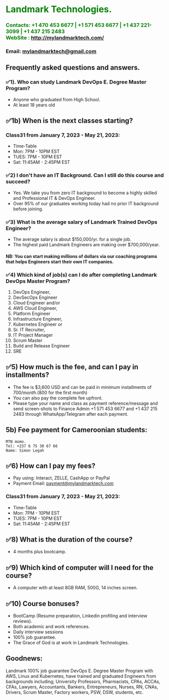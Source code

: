 #  **<span style="color:green">Landmark Technologies.</span>**
### **<span style="color:green">Contacts: +1 470 453 6677 | +1 571 453 6677 | +1 437 221-3099 | +1 437 215 2483 <br> WebSite : <http://mylandmarktech.com/></span>**
### **Email: mylandmarktech@gmail.com**

## Frequently asked questions and answers.
### ✅1). Who can study Landmark DevOps E. Degree Master Program?
+ Anyone who graduated from High School.
+ At least 18 years old

## ✅1b)	When is the next classes starting?  
### Class31 from January 7, 2023 - May 21, 2023:
+ Time-Table
+ Mon: 7PM - 10PM EST
+ TUES: 7PM - 10PM EST
+ Sat: 11:45AM - 2:45PM  EST 

### ✅2)	I don't have an IT Background. Can I still do this course and succeed? 
+ Yes. We take you from zero IT background to become a highly skilled and Professional IT & DevOps Engineer.
+ Over 95% of our graduates working today had no prior IT background before joining.

### ✅3)	What is the average salary of Landmark Trained DevOps Engineer? 
+ The average salary is about $150,000/yr. for a single job.
+ The highest paid Landmark Engineers are making over $700,000/year. 
#### NB: You can start making millions of dollars via our coaching programs that helps Engineers start their own IT companies.

### ✅4)	Which kind of job(s) can I do after completing Landmark DevOps Master Program?

 1. DevOps Engineer,
 2. DevSecOps Engineer
 3. Cloud Engineer and/or 
 4. AWS Cloud Engineer,
 4. Platform Engineer 
 5. Infrastructure Engineer,
 6. Kubernetes Engineer or 
 7. Sr. IT Recruiter,
 8. IT Project Manager  
 9. Scrum Master
 10. Build and Release Engineer
 11. SRE
 
 ## ✅5)	How much is the fee, and can I pay in installments?
+ The fee is $3,600 USD and can be paid in minimum installments of $700/month.($800 for the first month)
+ You can also pay the complete fee upfront.
+ Please type your name and class as payment reference/message and send screen-shots to Finance Admin +1 571 453 6677 and +1 437 215 2483 through WhatsApp/Telegram after each payment.

## 5b) Fee payment for Cameroonian students:
    MTN momo. 
    Tel: +237 6 75 30 67 66
    Name: Simon Legah

## ✅6)	How can I pay my fees?
+ Pay using: Interact, ZELLE, CashApp or PayPal
+ Payment Email: payment@mylandmarktech.com   
 
### Class31 from January 7, 2023 - May 21, 2023:
+ Time-Table
+ Mon: 7PM - 10PM EST
+ TUES: 7PM - 10PM EST
+ Sat: 11:45AM - 2:45PM  EST  
## ✅8)	What is the duration of the course?  
+ 4 months plus bootcamp.

## ✅9)	Which kind of computer will I need for the course?
+ A computer with at least 8GB RAM, 500G, 14 inches screen.

## ✅10) Course bonuses?
+ BootCamp (Resume preparation, Linkedin profiling and interview reviews).
+ Both academic and work references.
+ Daily interview sessions
+ 100% job guarantee.
+ The Grace of God is at work in Landmark Technologies.

## Goodnews:
Landmark 100% job guarantee DevOps E. Degree Master Program with AWS, Linux and Kubernetes, have trained and graduated Engineers from backgrounds including; University Professors,  Pharmacists, CPAs, ACCAs, CFAs, Lawyers, Accountants, Bankers, Entrepreneurs, Nurses, RN, CNAs, Drivers, Scrum Master, Factory workers, PSW, DSW, students, etc.
